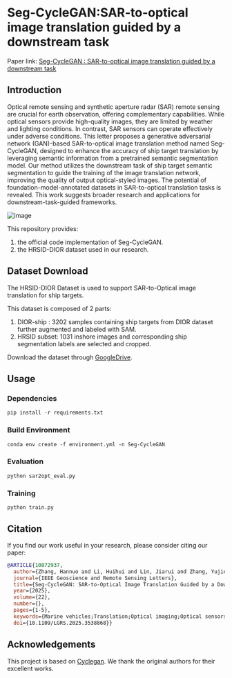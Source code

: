 # Seg-CycleGAN:SAR-to-optical image translation  guided by a downstream task

Paper link: [Seg-CycleGAN : SAR-to-optical image translation  guided by a downstream task](https://ieeexplore.ieee.org/abstract/document/10872937)

## Introduction
Optical remote sensing and synthetic aperture radar (SAR) remote sensing are crucial for earth observation, offering complementary capabilities. While optical sensors provide high-quality images, they are limited by weather and lighting conditions. In contrast, SAR sensors can operate effectively under adverse conditions. This letter proposes a generative adversarial network (GAN)-based SAR-to-optical image translation method named Seg-CycleGAN, designed to enhance the accuracy of ship target translation by leveraging semantic information from a pretrained semantic segmentation model. Our method utilizes the downstream task of ship target semantic segmentation to guide the training of the image translation network, improving the quality of output optical-styled images. The potential of foundation-model-annotated datasets in SAR-to-optical translation tasks is revealed. This work suggests broader research and applications for downstream-task-guided frameworks.

![image](https://github.com/NWPU-IVIP/Seg-CycleGAN-and-HRSID-DIOR/blob/main/figures/fig1.png)

This repository provides:

1. the official code implementation of Seg-CycleGAN.
2. the HRSID-DIOR dataset used in our research. 

## Dataset Download

The HRSID-DIOR Dataset is used to support SAR-to-Optical image translation for ship targets.

This dataset is composed of 2 parts:
1) DIOR-ship : 3202 samples containing ship targets from DIOR dataset further augmented and labeled with SAM.
2) HRSID subset: 1031 inshore images and corresponding ship segmentation labels are selected and cropped.

Download the dataset through [GoogleDrive](https://drive.google.com/drive/folders/1_1F_A7iUUEgOSgQ7qLMPFT32z6_GCxO4?usp=drive_link).

## Usage

### Dependencies
```
pip install -r requirements.txt
```
### Build Environment
```
conda env create -f environment.yml -n Seg-CycleGAN
```
### Evaluation
```
python sar2opt_eval.py
```
### Training
```
python train.py
```

## Citation

If you find our work useful in your research, please consider citing our paper:

```BibTeX
@ARTICLE{10872937,
  author={Zhang, Hannuo and Li, Huihui and Lin, Jiarui and Zhang, Yujie and Fan, Jianghua and Liu, Hang and Liu, Kun},
  journal={IEEE Geoscience and Remote Sensing Letters}, 
  title={Seg-CycleGAN: SAR-to-Optical Image Translation Guided by a Downstream Task}, 
  year={2025},
  volume={22},
  number={},
  pages={1-5},
  keywords={Marine vehicles;Translation;Optical imaging;Optical sensors;Semantic segmentation;Training;Generators;Adaptive optics;Optical fiber networks;Radar polarimetry;Cycle-consistency;downstream-task-guided framework;semantic segmentation synthetic aperture radar (SAR)-to-optical image translation},
  doi={10.1109/LGRS.2025.3538868}}
```
## Acknowledgements
This project is based on [Cyclegan](https://github.com/junyanz/pytorch-CycleGAN-and-pix2pix/tree/master). We thank the original authors for their excellent works.
